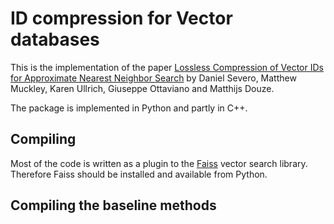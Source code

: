 
# ID compression for Vector databases 

This is the implementation of the paper [Lossless Compression of Vector IDs for Approximate Nearest Neighbor Search](http://arxiv.org/pdf/fill_link_when_ready) by Daniel Severo, Matthew Muckley, Karen Ullrich, Giuseppe Ottaviano and Matthijs Douze. 

The package is implemented in Python and partly in C++.

## Compiling 

Most of the code is written as a plugin to the [Faiss](https://github.com/facebookresearch/faiss) vector search library. 
Therefore Faiss should be installed and available from Python. 



## Compiling the baseline methods 
